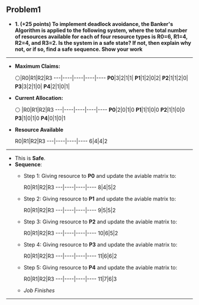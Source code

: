 Problem1
-----------------
* **1. (+25 points) To implement deadlock avoidance, the Banker's Algorithm is applied to the following system, where the total number of resources
available for each of four resource types is R0=6, R1=4, R2=4, and R3=2. Is the system in a safe state? If not, then explain why not, or if so, find a safe sequence. Show your work**

--------------------------


* **Maximum Claims:**

  :white_circle:|R0|R1|R2|R3
---|----|----|----|----
**P0**|3|2|1|1|
**P1**|1|2|0|2|
**P2**|1|1|2|0|
**P3**|3|2|1|0|
**P4**|2|1|0|1|


* **Current Allocation:**

  :white_circle: |R0|R1|R2|R3
---|----|----|----|----
**P0**|2|0|1|0
**P1**|1|1|0|0
**P2**|1|1|0|0
**P3**|1|0|1|0
**P4**|0|1|0|1

* **Resource Available**

  R0|R1|R2|R3
---|----|----|----
6|4|4|2

--------------------------
* This is **Safe**. 
* **Sequence**:
  - Step 1: Giving resource to **P0** and update the aviable matrix to:
  
  
    R0|R1|R2|R3
---|----|----|----
8|4|5|2
  
  - Step 2: Giving resource to **P1** and update the aviable matrix to:
  
  
    R0|R1|R2|R3
---|----|----|----
9|5|5|2

  - Step 3: Giving resource to **P2** and update the aviable matrix to:
  
  
    R0|R1|R2|R3
---|----|----|----
10|6|5|2

  - Step 4: Giving resource to **P3** and update the aviable matrix to:
  
  
    R0|R1|R2|R3
---|----|----|----
11|6|6|2

  - Step 5: Giving resource to **P4** and update the aviable matrix to:
  
  
    R0|R1|R2|R3
---|----|----|----
11|7|6|3

  - *Job Finishes*
  
  
-----------------------------------------------



